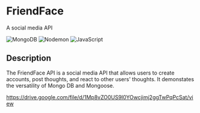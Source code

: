 # FriendFace

A social media API

![MongoDB](https://img.shields.io/badge/MongoDB-%234ea94b.svg?style=for-the-badge&logo=mongodb&logoColor=white)
![Nodemon](https://img.shields.io/badge/NODEMON-%23323330.svg?style=for-the-badge&logo=nodemon&logoColor=%BBDEAD)
![JavaScript](https://img.shields.io/badge/javascript-%23323330.svg?style=for-the-badge&logo=javascript&logoColor=%23F7DF1E)

## Description 

The FriendFace API is a social media API that allows users to create accounts, post thoughts, and react to other users' thoughts.
It demonstates the versatility of Mongo DB and Mongoose. 

https://drive.google.com/file/d/1Mp8vZO0US9I0YOwcjimj2ggTwPqPcSat/view





